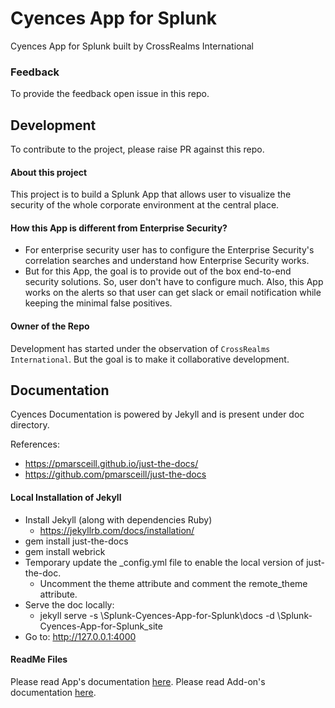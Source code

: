 # Cyences App for Splunk
Cyences App for Splunk built by CrossRealms International


### Feedback
To provide the feedback open issue in this repo.

## Development
To contribute to the project, please raise PR against this repo.

#### About this project
This project is to build a Splunk App that allows user to visualize the security of the whole corporate environment at the central place. 

#### How this App is different from Enterprise Security?
- For enterprise security user has to configure the Enterprise Security's correlation searches and understand how Enterprise Security works. 
- But for this App, the goal is to provide out of the box end-to-end security solutions. So, user don't have to configure much. Also, this App works on the alerts so that user can get slack or email notification while keeping the minimal false positives.

#### Owner of the Repo
Development has started under the observation of `CrossRealms International`. But the goal is to make it collaborative development.



## Documentation
Cyences Documentation is powered by Jekyll and is present under doc directory.

References:
* https://pmarsceill.github.io/just-the-docs/
* https://github.com/pmarsceill/just-the-docs

#### Local Installation of Jekyll
* Install Jekyll (along with dependencies Ruby)
  * https://jekyllrb.com/docs/installation/
* gem install just-the-docs
* gem install webrick
* Temporary update the _config.yml file to enable the local version of just-the-doc.
  * Uncomment the theme attribute and comment the remote_theme attribute.
* Serve the doc locally:
  * jekyll serve -s <Repo-Dir>\Splunk-Cyences-App-for-Splunk\docs -d <Repo-Dir>\Splunk-Cyences-App-for-Splunk\_site
* Go to: http://127.0.0.1:4000


#### ReadMe Files
Please read App's documentation [here](cyences_app_for_splunk/ReadMe.md).
Please read Add-on's documentation [here](TA-cyences/ReadMe.md).
